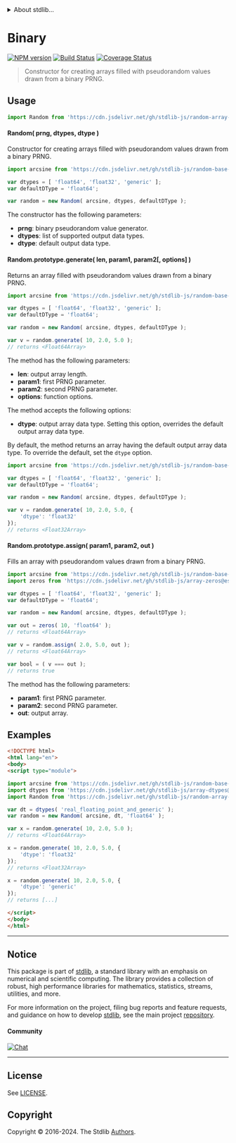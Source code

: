 <!--

@license Apache-2.0

Copyright (c) 2024 The Stdlib Authors.

Licensed under the Apache License, Version 2.0 (the "License");
you may not use this file except in compliance with the License.
You may obtain a copy of the License at

   http://www.apache.org/licenses/LICENSE-2.0

Unless required by applicable law or agreed to in writing, software
distributed under the License is distributed on an "AS IS" BASIS,
WITHOUT WARRANTIES OR CONDITIONS OF ANY KIND, either express or implied.
See the License for the specific language governing permissions and
limitations under the License.

-->


<details>
  <summary>
    About stdlib...
  </summary>
  <p>We believe in a future in which the web is a preferred environment for numerical computation. To help realize this future, we've built stdlib. stdlib is a standard library, with an emphasis on numerical and scientific computation, written in JavaScript (and C) for execution in browsers and in Node.js.</p>
  <p>The library is fully decomposable, being architected in such a way that you can swap out and mix and match APIs and functionality to cater to your exact preferences and use cases.</p>
  <p>When you use stdlib, you can be absolutely certain that you are using the most thorough, rigorous, well-written, studied, documented, tested, measured, and high-quality code out there.</p>
  <p>To join us in bringing numerical computing to the web, get started by checking us out on <a href="https://github.com/stdlib-js/stdlib">GitHub</a>, and please consider <a href="https://opencollective.com/stdlib">financially supporting stdlib</a>. We greatly appreciate your continued support!</p>
</details>

# Binary

[![NPM version][npm-image]][npm-url] [![Build Status][test-image]][test-url] [![Coverage Status][coverage-image]][coverage-url] <!-- [![dependencies][dependencies-image]][dependencies-url] -->

> Constructor for creating arrays filled with pseudorandom values drawn from a binary PRNG.



<section class="usage">

## Usage

```javascript
import Random from 'https://cdn.jsdelivr.net/gh/stdlib-js/random-array-tools-binary@esm/index.mjs';
```

#### Random( prng, dtypes, dtype )

Constructor for creating arrays filled with pseudorandom values drawn from a binary PRNG.

```javascript
import arcsine from 'https://cdn.jsdelivr.net/gh/stdlib-js/random-base-arcsine@esm/index.mjs';

var dtypes = [ 'float64', 'float32', 'generic' ];
var defaultDType = 'float64';

var random = new Random( arcsine, dtypes, defaultDType );
```

The constructor has the following parameters:

-   **prng**: binary pseudorandom value generator.
-   **dtypes**: list of supported output data types.
-   **dtype**: default output data type.

#### Random.prototype.generate( len, param1, param2\[, options] )

Returns an array filled with pseudorandom values drawn from a binary PRNG.

```javascript
import arcsine from 'https://cdn.jsdelivr.net/gh/stdlib-js/random-base-arcsine@esm/index.mjs';

var dtypes = [ 'float64', 'float32', 'generic' ];
var defaultDType = 'float64';

var random = new Random( arcsine, dtypes, defaultDType );

var v = random.generate( 10, 2.0, 5.0 );
// returns <Float64Array>
```

The method has the following parameters:

-   **len**: output array length.
-   **param1**: first PRNG parameter.
-   **param2**: second PRNG parameter.
-   **options**: function options.

The method accepts the following options:

-   **dtype**: output array data type. Setting this option, overrides the default output array data type.

By default, the method returns an array having the default output array data type. To override the default, set the `dtype` option.

```javascript
import arcsine from 'https://cdn.jsdelivr.net/gh/stdlib-js/random-base-arcsine@esm/index.mjs';

var dtypes = [ 'float64', 'float32', 'generic' ];
var defaultDType = 'float64';

var random = new Random( arcsine, dtypes, defaultDType );

var v = random.generate( 10, 2.0, 5.0, {
    'dtype': 'float32'
});
// returns <Float32Array>
```

#### Random.prototype.assign( param1, param2, out )

Fills an array with pseudorandom values drawn from a binary PRNG.

```javascript
import arcsine from 'https://cdn.jsdelivr.net/gh/stdlib-js/random-base-arcsine@esm/index.mjs';
import zeros from 'https://cdn.jsdelivr.net/gh/stdlib-js/array-zeros@esm/index.mjs';

var dtypes = [ 'float64', 'float32', 'generic' ];
var defaultDType = 'float64';

var random = new Random( arcsine, dtypes, defaultDType );

var out = zeros( 10, 'float64' );
// returns <Float64Array>

var v = random.assign( 2.0, 5.0, out );
// returns <Float64Array>

var bool = ( v === out );
// returns true
```

The method has the following parameters:

-   **param1**: first PRNG parameter.
-   **param2**: second PRNG parameter.
-   **out**: output array.

</section>

<!-- /.usage -->

<section class="notes">

</section>

<!-- /.notes -->

<section class="examples">

## Examples

<!-- eslint no-undef: "error" -->

```html
<!DOCTYPE html>
<html lang="en">
<body>
<script type="module">

import arcsine from 'https://cdn.jsdelivr.net/gh/stdlib-js/random-base-arcsine@esm/index.mjs';
import dtypes from 'https://cdn.jsdelivr.net/gh/stdlib-js/array-dtypes@esm/index.mjs';
import Random from 'https://cdn.jsdelivr.net/gh/stdlib-js/random-array-tools-binary@esm/index.mjs';

var dt = dtypes( 'real_floating_point_and_generic' );
var random = new Random( arcsine, dt, 'float64' );

var x = random.generate( 10, 2.0, 5.0 );
// returns <Float64Array>

x = random.generate( 10, 2.0, 5.0, {
    'dtype': 'float32'
});
// returns <Float32Array>

x = random.generate( 10, 2.0, 5.0, {
    'dtype': 'generic'
});
// returns [...]

</script>
</body>
</html>
```

</section>

<!-- /.examples -->

<!-- Section for related `stdlib` packages. Do not manually edit this section, as it is automatically populated. -->

<section class="related">

</section>

<!-- /.related -->

<!-- Section for all links. Make sure to keep an empty line after the `section` element and another before the `/section` close. -->


<section class="main-repo" >

* * *

## Notice

This package is part of [stdlib][stdlib], a standard library with an emphasis on numerical and scientific computing. The library provides a collection of robust, high performance libraries for mathematics, statistics, streams, utilities, and more.

For more information on the project, filing bug reports and feature requests, and guidance on how to develop [stdlib][stdlib], see the main project [repository][stdlib].

#### Community

[![Chat][chat-image]][chat-url]

---

## License

See [LICENSE][stdlib-license].


## Copyright

Copyright &copy; 2016-2024. The Stdlib [Authors][stdlib-authors].

</section>

<!-- /.stdlib -->

<!-- Section for all links. Make sure to keep an empty line after the `section` element and another before the `/section` close. -->

<section class="links">

[npm-image]: http://img.shields.io/npm/v/@stdlib/random-array-tools-binary.svg
[npm-url]: https://npmjs.org/package/@stdlib/random-array-tools-binary

[test-image]: https://github.com/stdlib-js/random-array-tools-binary/actions/workflows/test.yml/badge.svg?branch=v0.2.1
[test-url]: https://github.com/stdlib-js/random-array-tools-binary/actions/workflows/test.yml?query=branch:v0.2.1

[coverage-image]: https://img.shields.io/codecov/c/github/stdlib-js/random-array-tools-binary/main.svg
[coverage-url]: https://codecov.io/github/stdlib-js/random-array-tools-binary?branch=main

<!--

[dependencies-image]: https://img.shields.io/david/stdlib-js/random-array-tools-binary.svg
[dependencies-url]: https://david-dm.org/stdlib-js/random-array-tools-binary/main

-->

[chat-image]: https://img.shields.io/gitter/room/stdlib-js/stdlib.svg
[chat-url]: https://app.gitter.im/#/room/#stdlib-js_stdlib:gitter.im

[stdlib]: https://github.com/stdlib-js/stdlib

[stdlib-authors]: https://github.com/stdlib-js/stdlib/graphs/contributors

[umd]: https://github.com/umdjs/umd
[es-module]: https://developer.mozilla.org/en-US/docs/Web/JavaScript/Guide/Modules

[deno-url]: https://github.com/stdlib-js/random-array-tools-binary/tree/deno
[deno-readme]: https://github.com/stdlib-js/random-array-tools-binary/blob/deno/README.md
[umd-url]: https://github.com/stdlib-js/random-array-tools-binary/tree/umd
[umd-readme]: https://github.com/stdlib-js/random-array-tools-binary/blob/umd/README.md
[esm-url]: https://github.com/stdlib-js/random-array-tools-binary/tree/esm
[esm-readme]: https://github.com/stdlib-js/random-array-tools-binary/blob/esm/README.md
[branches-url]: https://github.com/stdlib-js/random-array-tools-binary/blob/main/branches.md

[stdlib-license]: https://raw.githubusercontent.com/stdlib-js/random-array-tools-binary/main/LICENSE

</section>

<!-- /.links -->
